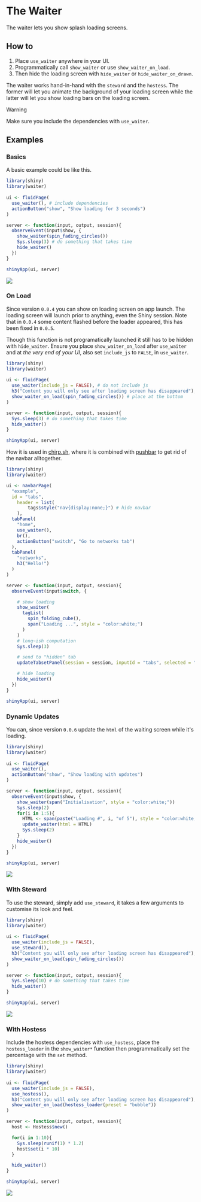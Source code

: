 # The Waiter

The waiter lets you show splash loading screens. 

## How to

1. Place `use_waiter` anywhere in your UI.
2. Programmatically call `show_waiter` or use `show_waiter_on_load`.
3. Then hide the loading screen with `hide_waiter` or `hide_waiter_on_drawn`.

The waiter works hand-in-hand with the `steward` and the `hostess`. The former will let you animate the background of your loading screen while the latter will let you show loading bars on the loading screen.

> [!WARNING]
> Make sure you include the dependencies with `use_waiter`.

## Examples

### Basics

A basic example could be like this.

``` r
library(shiny)
library(waiter)
 
ui <- fluidPage(
  use_waiter(), # include dependencies
  actionButton("show", "Show loading for 3 seconds")
)

server <- function(input, output, session){
  observeEvent(input$show, {
    show_waiter(spin_fading_circles())
    Sys.sleep(3) # do something that takes time
    hide_waiter()
  })
}

shinyApp(ui, server)
```

![](_assets/img/waiter.gif)

### On Load

Since version `0.0.4` you can show on loading screen on app launch. The loading screen will launch prior to anything, even the Shiny session. Note that in `0.0.4` some content flashed before the loader appeared, this has been fixed in `0.0.5`.

Though this function is not programatically launched it still has to be hidden with `hide_waiter`. Ensure you place `show_waiter_on_load` after `use_waiter` and at _the very end of your UI_, also set `include_js` to `FALSE`, in `use_waiter`.

```r
library(shiny)
library(waiter)
 
ui <- fluidPage(
  use_waiter(include_js = FALSE), # do not include js
  h3("Content you will only see after loading screen has disappeared"),
  show_waiter_on_load(spin_fading_circles()) # place at the bottom
)

server <- function(input, output, session){
  Sys.sleep(3) # do something that takes time
  hide_waiter()
}

shinyApp(ui, server)
```

How it is used in [chirp.sh](https://chirp.sh), where it is combined with [pushbar](https://github.com/JohnCoene/pushbar) to get rid of the navbar alltogether.

```r
library(shiny)
library(waiter)

ui <- navbarPage(
  "example",
  id = "tabs",
    header = list(
        tags$style("nav{display:none;}") # hide navbar
    ),
  tabPanel(
    "home",
    use_waiter(),
    br(),
    actionButton("switch", "Go to networks tab")
  ),
  tabPanel(
    "networks",
    h3("Hello!")
  )
)

server <- function(input, output, session){
  observeEvent(input$switch, {

    # show loading
    show_waiter(
      tagList(
        spin_folding_cube(),
        span("Loading ...", style = "color:white;")
      )
    )
    # long~ish computation
    Sys.sleep(3)

    # send to "hidden" tab
    updateTabsetPanel(session = session, inputId = "tabs", selected = "networks")

    # hide loading
    hide_waiter()
  })
}

shinyApp(ui, server)
```

### Dynamic Updates

You can, since version `0.0.6` update the `html` of the waiting screen while it's loading.

```r
library(shiny)
library(waiter)
 
ui <- fluidPage(
  use_waiter(),
  actionButton("show", "Show loading with updates")
)

server <- function(input, output, session){
  observeEvent(input$show, {
    show_waiter(span("Initialisation", style = "color:white;"))
    Sys.sleep(2)
    for(i in 1:5){
      HTML <- span(paste("Loading #", i, "of 5"), style = "color:white;z-index:999;")
      update_waiter(html = HTML)
      Sys.sleep(2)
    }
    hide_waiter()
  })
}

shinyApp(ui, server)
```

![](_assets/img/waiter-dynamic.gif)

### With Steward

To use the steward, simply add `use_steward`, it takes a few arguments to customise its look and feel.

```r
library(shiny)
library(waiter)
 
ui <- fluidPage(
  use_waiter(include_js = FALSE), 
  use_steward(),
  h3("Content you will only see after loading screen has disappeared"),
  show_waiter_on_load(spin_fading_circles()) 
)

server <- function(input, output, session){
  Sys.sleep(10) # do something that takes time
  hide_waiter()
}

shinyApp(ui, server)
```

![](_assets/img/waiter-steward.gif)

### With Hostess

Include the hostess dependencies with `use_hostess`, place the `hostess_loader` in the `show_waiter*` function then programmatically set the percentage with the `set` method. 

```r
library(shiny)
library(waiter)
 
ui <- fluidPage(
  use_waiter(include_js = FALSE), 
  use_hostess(),
  h3("Content you will only see after loading screen has disappeared"),
  show_waiter_on_load(hostess_loader(preset = "bubble")) 
)

server <- function(input, output, session){
  host <- Hostess$new()

  for(i in 1:10){
    Sys.sleep(runif(1) * 1.2)
    host$set(i * 10)
  }

  hide_waiter()
}

shinyApp(ui, server)
```

![](_assets/img/waiter-hostess.gif)
